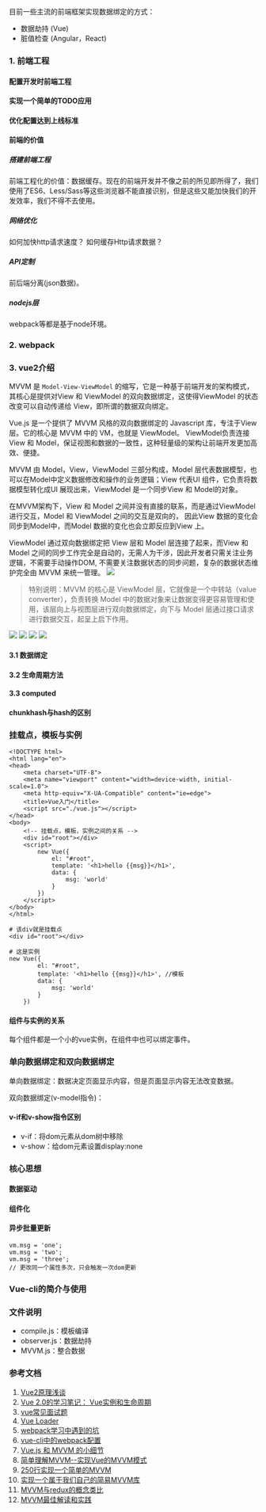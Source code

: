 目前一些主流的前端框架实现数据绑定的方式：

* 数据劫持 (Vue)
* 脏值检查 (Angular，React)

### 1. 前端工程
#### 配置开发时前端工程
#### 实现一个简单的TODO应用
#### 优化配置达到上线标准
#### 前端的价值
##### 搭建前端工程
前端工程化的价值：数据缓存。现在的前端开发并不像之前的所见即所得了，我们使用了ES6、Less/Sass等这些浏览器不能直接识别，但是这些又能加快我们的开发效率，我们不得不去使用。
##### 网络优化
如何加快http请求速度？
如何缓存Http请求数据？
##### API定制
前后端分离(json数据)。
##### nodejs层
webpack等都是基于node环境。
### 2. webpack
### 3. vue2介绍
MVVM 是 `Model-View-ViewModel` 的缩写，它是一种基于前端开发的架构模式，其核心是提供对View 和 ViewModel 的双向数据绑定，这使得ViewModel 的状态改变可以自动传递给 View，即所谓的数据双向绑定。

Vue.js 是一个提供了 MVVM 风格的双向数据绑定的 Javascript 库，专注于View 层。它的核心是 MVVM 中的 VM，也就是 ViewModel。 ViewModel负责连接 View 和 Model，保证视图和数据的一致性，这种轻量级的架构让前端开发更加高效、便捷。

MVVM 由 Model，View，ViewModel 三部分构成，Model 层代表数据模型，也可以在Model中定义数据修改和操作的业务逻辑；View 代表UI 组件，它负责将数据模型转化成UI 展现出来，ViewModel 是一个同步View 和 Model的对象。

在MVVM架构下，View 和 Model 之间并没有直接的联系，而是通过ViewModel进行交互，Model 和 ViewModel 之间的交互是双向的， 因此View 数据的变化会同步到Model中，而Model 数据的变化也会立即反应到View 上。

ViewModel 通过双向数据绑定把 View 层和 Model 层连接了起来，而View 和 Model 之间的同步工作完全是自动的，无需人为干涉，因此开发者只需关注业务逻辑，不需要手动操作DOM, 不需要关注数据状态的同步问题，复杂的数据状态维护完全由 MVVM 来统一管理。
![](../static/MVVM-1.png)
>特别说明：MVVM 的核心是 ViewModel 层，它就像是一个中转站（value converter），负责转换 Model 中的数据对象来让数据变得更容易管理和使用，该层向上与视图层进行双向数据绑定，向下与 Model 层通过接口请求进行数据交互，起呈上启下作用。

![](../static/mvvm-5.png)
![](../static/mvvm.png)
![](../static/mvvm-2.png)
![](../static/mvvm-3.png)
#### 3.1 数据绑定
#### 3.2 生命周期方法
#### 3.3 computed

#### chunkhash与hash的区别
### 挂载点，模板与实例
```
<!DOCTYPE html>
<html lang="en">
<head>
    <meta charset="UTF-8">
    <meta name="viewport" content="width=device-width, initial-scale=1.0">
    <meta http-equiv="X-UA-Compatible" content="ie=edge">
    <title>Vue入门</title>
    <script src="./vue.js"></script>
</head>
<body>
    <!-- 挂载点，模板，实例之间的关系 -->
    <div id="root"></div>
    <script>
        new Vue({
            el: "#root",
            template: '<h1>hello {{msg}}</h1>',
            data: {
                msg: 'world'
            }
        })
    </script>
</body>
</html>
```
```
# 该div就是挂载点
<div id="root"></div>
```
```
# 这是实例
new Vue({
        el: "#root",
        template: '<h1>hello {{msg}}</h1>', //模板
        data: {
            msg: 'world'
        }
    })
```
#### 组件与实例的关系
每个组件都是一个小的vue实例，在组件中也可以绑定事件。
### 单向数据绑定和双向数据绑定
单向数据绑定：数据决定页面显示内容，但是页面显示内容无法改变数据。

双向数据绑定(v-model指令)：
#### v-if和v-show指令区别
* v-if：将dom元素从dom树中移除
* v-show：给dom元素设置display:none

### 核心思想
#### 数据驱动
#### 组件化
#### 异步批量更新
```
vm.msg = 'one';
vm.msg = 'two';
vm.msg = 'three';
// 更改同一个属性多次，只会触发一次dom更新
```
### Vue-cli的简介与使用
### 文件说明
* compile.js：模板编译
* observer.js：数据劫持
* MVVM.js：整合数据






### 参考文档
1. [Vue2原理浅谈](http://imhjm.com/article/59b902107dd03248a2e8d584)
2. [Vue 2.0的学习笔记： Vue实例和生命周期](https://www.w3cplus.com/vue/vue-instances-and-life-cycles.html)
3. [vue常见面试题](https://juejin.im/post/5aa00229f265da239b40fc02)
4. [Vue Loader](https://vue-loader.vuejs.org/zh/guide/pre-processors.html#less)
5. [webpack学习中遇到的坑](https://segmentfault.com/a/1190000013998339?utm_source=tag-newest/*&^%$)
6. [vue-cli中的webpack配置](https://www.cnblogs.com/libin-1/p/6596810.html)
7. [Vue.js 和 MVVM 的小细节](https://zhuanlan.zhihu.com/p/23938306)
8. [简单理解MVVM--实现Vue的MVVM模式](https://zhuanlan.zhihu.com/p/38296857)
9. [250行实现一个简单的MVVM](https://zhuanlan.zhihu.com/p/24475845?refer=mirone)
10. [实现一个属于我们自己的简易MVVM库](https://zhuanlan.zhihu.com/p/27028242)
11. [MVVM与redux的概念类比](https://zhuanlan.zhihu.com/p/38025611)
12. [MVVM最佳解读和实践](https://zhuanlan.zhihu.com/p/38270598)